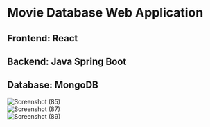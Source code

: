 # Movie Database Web Application
## Frontend: React <br />
## Backend: Java Spring Boot <br />
## Database: MongoDB <br />
![Screenshot (85)](https://github.com/justrifat/movieist/assets/61563706/976858dc-c43c-4fd6-bb47-0e1596c51371) <br />
![Screenshot (87)](https://github.com/justrifat/movieist/assets/61563706/242788bd-16dc-444e-9099-112c974d2d7a) <br />
![Screenshot (89)](https://github.com/justrifat/movieist/assets/61563706/2d95eb31-0170-450e-8573-848a2e2aa9d9) <br />
